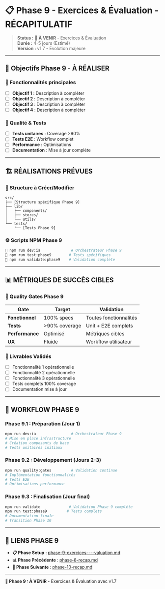 # 📋 Phase 9 - Exercices & Évaluation - RÉCAPITULATIF

> **Status :** 🔄 **À VENIR** - Exercices & Évaluation  
> **Durée :** 4-5 jours (Estimé)  
> **Version :** v1.7 - Évolution majeure

---

## 🎯 **Objectifs Phase 9 - À RÉALISER**

### 🎯 **Fonctionnalités principales**

- [ ] **Objectif 1** : Description à compléter
- [ ] **Objectif 2** : Description à compléter
- [ ] **Objectif 3** : Description à compléter
- [ ] **Objectif 4** : Description à compléter

### 🎯 **Qualité & Tests**

- [ ] **Tests unitaires** : Coverage >90%
- [ ] **Tests E2E** : Workflow complet
- [ ] **Performance** : Optimisations
- [ ] **Documentation** : Mise à jour complète

---

## 🏗️ **RÉALISATIONS PRÉVUES**

### **📁 Structure à Créer/Modifier**

```
src/
├── [Structure spécifique Phase 9]
├── lib/
│   ├── components/
│   ├── stores/
│   └── utils/
└── tests/
    └── [Tests Phase 9]
```

### **⚙️ Scripts NPM Phase 9**

```bash
🎯 npm run dev:ia              # Orchestrateur Phase 9
🎯 npm run test:phase9        # Tests spécifiques
🎯 npm run validate:phase9    # Validation complète
```

---

## 📊 **MÉTRIQUES DE SUCCÈS CIBLES**

### **🎯 Quality Gates Phase 9**

| Gate            | Target        | Validation             |
| --------------- | ------------- | ---------------------- |
| **Fonctionnel** | 100% specs    | Toutes fonctionnalités |
| **Tests**       | >90% coverage | Unit + E2E complets    |
| **Performance** | Optimisé      | Métriques cibles       |
| **UX**          | Fluide        | Workflow utilisateur   |

### **🎯 Livrables Validés**

- [ ] Fonctionnalité 1 opérationnelle
- [ ] Fonctionnalité 2 opérationnelle
- [ ] Fonctionnalité 3 opérationnelle
- [ ] Tests complets 100% coverage
- [ ] Documentation mise à jour

---

## 🔄 **WORKFLOW PHASE 9**

### **Phase 9.1 : Préparation (Jour 1)**

```bash
npm run dev:ia                # Orchestrateur Phase 9
# Mise en place infrastructure
# Création composants de base
# Tests unitaires initiaux
```

### **Phase 9.2 : Développement (Jours 2-3)**

```bash
npm run quality:gates         # Validation continue
# Implémentation fonctionnalités
# Tests E2E
# Optimisations performance
```

### **Phase 9.3 : Finalisation (Jour final)**

```bash
npm run validate             # Validation Phase 9 complète
npm run test:phase9         # Tests complets
# Documentation finale
# Transition Phase 10
```

---

## 🔗 **LIENS PHASE 9**

- **📋 Phase Setup** : [phase-9-exercices----valuation.md](./phase-9-exercices----valuation.md)
- **📊 Phase Précédente** : [phase-8-recap.md](./phase-8-recap.md)
- **🔄 Phase Suivante** : [phase-10-recap.md](./phase-10-recap.md)

---

**🎯 Phase 9 : À VENIR** - Exercices & Évaluation avec v1.7
